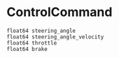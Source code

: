 # ControlCommand

<div class="highlight"><pre><code>float64 steering_angle
float64 steering_angle_velocity
float64 throttle
float64 brake
</code></pre></div>
